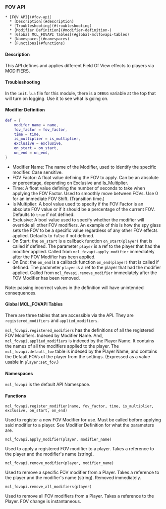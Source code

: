 ### FOV API

<!-- TOC -->
    * [FOV API](#fov-api)
      * [Description](#description)
      * [Troubleshooting](#troubleshooting)
      * [Modifier Definition](#modifier-definition-)
      * [Global MCL_FOVAPI Tables](#global-mclfovapi-tables)
      * [Namespaces](#namespaces)
      * [Functions](#functions)
<!-- TOC -->

#### Description
This API defines and applies different Field Of View effects to players via MODIFIERS.

#### Troubleshooting
In the `init.lua` file for this module, there is a `DEBUG` variable at the top that will turn on logging. 
Use it to see what is going on.

#### Modifier Definition 
```lua 
def = {
    modifer_name = name, 
    fov_factor = fov_factor,
    time = time,
    is_multiplier = is_multiplier,
    exclusive = exclusive,
    on_start = on_start,
    on_end = on_end,
}
```
* Modifier Name: The name of the Modifier, used to identify the specific modifier. Case sensitive.
* FOV Factor: A float value defining the FOV to apply. Can be an absolute or percentage, depending on Exclusive and 
    Is_Multiplier.
* Time: A float value defining the number of seconds to take when applying the FOV Factor. 
    Used to smoothly move between FOVs. Use 0 for an immediate FOV Shift. (Transition time.)
* Is Multiplier: A bool value used to specify if the FOV Factor is an absolute FOV value or if it should be a percentage 
    of the current FOV. Defaults to `true` if not defined.
* Exclusive: A bool value used to specify whether the modifier will override all other FOV modifiers. An example of this 
    is how the spy glass sets the FOV to be a specific value regardless of any other FOV effects applied. Defaults to 
    `false` if not defined. 
* On Start: the `on_start` is a callback function `on_start(player)` that is called if defined. The parameter `player` 
    is a ref to the player that had the modifier applied. Called from `mcl_fovapi.apply_modifier` immediately after 
    the FOV Modifier has been applied.
* On End: the `on_end` is a callback function `on_end(player)` that is called if defined. The parameter `player`
  is a ref to the player that had the modifier applied. Called from `mcl_fovapi.remove_modifier` immediately after
  the FOV Modifier has been removed.

Note: passing incorrect values in the definition will have unintended consequences.

#### Global MCL_FOVAPI Tables
There are three tables that are accessible via the API. They are `registered_modifiers` and `applied_modifiers`.  

`mcl_fovapi.registered_modifiers` has the definitions of all the registered FOV Modifiers. Indexed by Modifier Name. 
And, `mcl_fovapi.applied_modifiers` is indexed by the Player Name. It contains the names of all the modifiers applied to the 
player. The `mcl_fovapi.default_fov` table is indexed by the Player Name, and contains the Default FOVs of the player from the 
settings. (Expressed as a value usable in `player:set_fov`.)

#### Namespaces
`mcl_fovapi` is the default API Namespace.

#### Functions
`mcl_fovapi.register_modifier(name, fov_factor, time, is_multiplier, exclusive, on_start, on_end)`

Used to register a new FOV Modifier for use. Must be called before applying said modifier to a player.
See Modifier Definition for what the parameters are.

`mcl_fovapi.apply_modifier(player, modifier_name)`

Used to apply a registered FOV modifier to a player. Takes a reference to the player and the modifier's name (string).

`mcl_fovapi.remove_modifier(player, modifier_name)`

Used to remove a specific FOV modifier from a Player. Takes a reference to the player and the modifier's name (string).
Removed immediately.

`mcl_fovapi.remove_all_modifiers(player)`

Used to remove all FOV modifiers from a Player. Takes a reference to the Player. FOV change is instantaneous.

